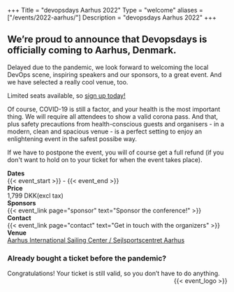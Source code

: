 +++
Title = "devopsdays Aarhus 2022"
Type = "welcome"
aliases = ["/events/2022-aarhus/"]
Description = "devopsdays Aarhus 2022"
+++



<div class="row">
  <div class="col-md-8">
  <h2>We’re proud to announce that Devopsdays is officially coming to Aarhus, Denmark.</h2>
  <p>Delayed due to the pandemic, we look forward to welcoming the local DevOps scene, inspiring speakers and our sponsors, to a great event. And we have selected a really cool venue, too.

<p>Limited seats available, so <a href="https://www.eventbrite.co.uk/e/devopsdays-aarhus-2022-tickets-92256964063?aff=ebdssbeac">sign up today!</a>

<p>Of course, COVID-19 is still a factor, and your health is the most important thing. We will require all attendees to show a valid corona pass. And that, plus safety precautions from health-conscious guests and organisers - in a modern, clean and spacious venue - is a perfect setting to enjoy an enlightening event in the safest possibe way.</p>

<p>If we have to postpone the event, you will of course get a full refund (if you don't want to hold on to your ticket for when the event takes place).</p>

<div class = "row">
  <div class = "col-md-2">
    <strong>Dates</strong>
  </div>
  <div class = "col-md-8">
    {{< event_start >}} - {{< event_end >}}
  </div>
</div>

<div class = "row">
  <div class = "col-md-2">
    <strong>Price</strong>
  </div>
  <div class = "col-md-8">
    	1,799 DKK(excl tax)
  </div>
</div>

<div class = "row">
  <div class = "col-md-2">
    <strong>Sponsors</strong>
  </div>
  <div class = "col-md-8">
    {{< event_link page="sponsor" text="Sponsor the conference!" >}}
  </div>
</div>

<div class = "row">
  <div class = "col-md-2">
    <strong>Contact</strong>
  </div>
  <div class = "col-md-8">
    {{< event_link page="contact" text="Get in touch with the organizers" >}}
  </div>
</div>

<div class = "row">
  <div class = "col-md-2">
    <strong>Venue</strong>
  </div>
  <div class = "col-md-8">
    <a href="https://goo.gl/maps/FJDWA7JkcsYUArRs7">Aarhus International Sailing Center / Sejlsportscentret Aarhus</a>
  </div>
</div>

<p>

<h3>Already bought a ticket before the pandemic?</h3>
Congratulations! Your ticket is still valid, so you don’t have to do anything.
  </div>
    <div class="col-md-4">
    <div style="text-align:right;">
  {{< event_logo >}}
  </div>
  </div>
</div>





